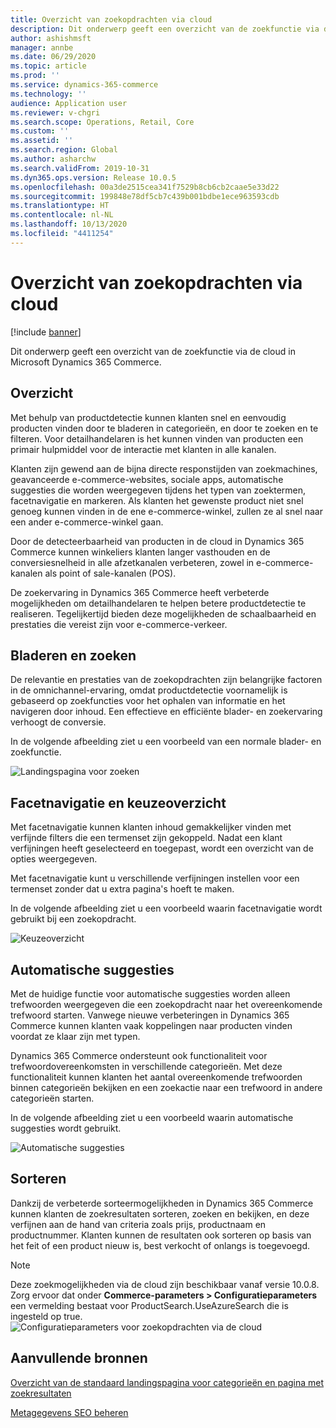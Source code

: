 ```yaml
---
title: Overzicht van zoekopdrachten via cloud
description: Dit onderwerp geeft een overzicht van de zoekfunctie via de cloud in Microsoft Dynamics 365 Commerce.
author: ashishmsft
manager: annbe
ms.date: 06/29/2020
ms.topic: article
ms.prod: ''
ms.service: dynamics-365-commerce
ms.technology: ''
audience: Application user
ms.reviewer: v-chgri
ms.search.scope: Operations, Retail, Core
ms.custom: ''
ms.assetid: ''
ms.search.region: Global
ms.author: asharchw
ms.search.validFrom: 2019-10-31
ms.dyn365.ops.version: Release 10.0.5
ms.openlocfilehash: 00a3de2515cea341f7529b8cb6cb2caae5e33d22
ms.sourcegitcommit: 199848e78df5cb7c439b001bdbe1ece963593cdb
ms.translationtype: HT
ms.contentlocale: nl-NL
ms.lasthandoff: 10/13/2020
ms.locfileid: "4411254"
---
```

# <a name="cloud-powered-search-overview"></a>Overzicht van zoekopdrachten via cloud


[!include [banner](includes/banner.md)]

Dit onderwerp geeft een overzicht van de zoekfunctie via de cloud in Microsoft Dynamics 365 Commerce.

## <a name="overview"></a>Overzicht

Met behulp van productdetectie kunnen klanten snel en eenvoudig producten vinden door te bladeren in categorieën, en door te zoeken en te filteren. Voor detailhandelaren is het kunnen vinden van producten een primair hulpmiddel voor de interactie met klanten in alle kanalen.

Klanten zijn gewend aan de bijna directe responstijden van zoekmachines, geavanceerde e-commerce-websites, sociale apps, automatische suggesties die worden weergegeven tijdens het typen van zoektermen, facetnavigatie en markeren. Als klanten het gewenste product niet snel genoeg kunnen vinden in de ene e-commerce-winkel, zullen ze al snel naar een ander e-commerce-winkel gaan.

Door de detecteerbaarheid van producten in de cloud in Dynamics 365 Commerce kunnen winkeliers klanten langer vasthouden en de conversiesnelheid in alle afzetkanalen verbeteren, zowel in e-commerce-kanalen als point of sale-kanalen (POS).

De zoekervaring in Dynamics 365 Commerce heeft verbeterde mogelijkheden om detailhandelaren te helpen betere productdetectie te realiseren. Tegelijkertijd bieden deze mogelijkheden de schaalbaarheid en prestaties die vereist zijn voor e-commerce-verkeer.

## <a name="browse-and-search"></a>Bladeren en zoeken

De relevantie en prestaties van de zoekopdrachten zijn belangrijke factoren in de omnichannel-ervaring, omdat productdetectie voornamelijk is gebaseerd op zoekfuncties voor het ophalen van informatie en het navigeren door inhoud. Een effectieve en efficiënte blader- en zoekervaring verhoogt de conversie.

In de volgende afbeelding ziet u een voorbeeld van een normale blader- en zoekfunctie.

![Landingspagina voor zoeken](./media/SearchLanding.png)

## <a name="faceted-navigation-and-choice-summary"></a>Facetnavigatie en keuzeoverzicht 

Met facetnavigatie kunnen klanten inhoud gemakkelijker vinden met verfijnde filters die een termenset zijn gekoppeld. Nadat een klant verfijningen heeft geselecteerd en toegepast, wordt een overzicht van de opties weergegeven. 

Met facetnavigatie kunt u verschillende verfijningen instellen voor een termenset zonder dat u extra pagina's hoeft te maken. 

In de volgende afbeelding ziet u een voorbeeld waarin facetnavigatie wordt gebruikt bij een zoekopdracht.

![Keuzeoverzicht](./media/ChoiceSummary.png)

## <a name="immersive-autosuggest"></a>Automatische suggesties

Met de huidige functie voor automatische suggesties worden alleen trefwoorden weergegeven die een zoekopdracht naar het overeenkomende trefwoord starten. Vanwege nieuwe verbeteringen in Dynamics 365 Commerce kunnen klanten vaak koppelingen naar producten vinden voordat ze klaar zijn met typen.

Dynamics 365 Commerce ondersteunt ook functionaliteit voor trefwoordovereenkomsten in verschillende categorieën. Met deze functionaliteit kunnen klanten het aantal overeenkomende trefwoorden binnen categorieën bekijken en een zoekactie naar een trefwoord in andere categorieën starten.

In de volgende afbeelding ziet u een voorbeeld waarin automatische suggesties wordt gebruikt.

![Automatische suggesties](./media/ImmersiveAutoSuggestUX.png)

## <a name="sort"></a>Sorteren

Dankzij de verbeterde sorteermogelijkheden in Dynamics 365 Commerce kunnen klanten de zoekresultaten sorteren, zoeken en bekijken, en deze verfijnen aan de hand van criteria zoals prijs, productnaam en productnummer. Klanten kunnen de resultaten ook sorteren op basis van het feit of een product nieuw is, best verkocht of onlangs is toegevoegd.

>[!NOTE]
>Deze zoekmogelijkheden via de cloud zijn beschikbaar vanaf versie 10.0.8. Zorg ervoor dat onder **Commerce-parameters > Configuratieparameters** een vermelding bestaat voor ProductSearch.UseAzureSearch die is ingesteld op true. 
![Configuratieparameters voor zoekopdrachten via de cloud](./media/CloudPoweredSearchConfigurationParameters.png)

## <a name="additional-resources"></a>Aanvullende bronnen

[Overzicht van de standaard landingspagina voor categorieën en pagina met zoekresultaten](category-search-page-overview.md)

[Metagegevens SEO beheren](manage-seo-metadata.md)

